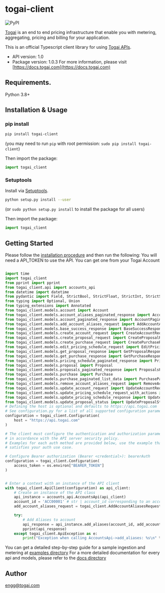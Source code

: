 # togai-client
![PyPI](https://img.shields.io/pypi/v/togai-client)

[Togai](https://www.togai.com/) is an end to end pricing infrastructure that enable you with metering, aggregating, pricing and billing for your application.

This is an official Typescript client library for using [Togai APIs](https://docs.togai.com/reference).

- API version: 1.0
- Package version: 1.0.3
For more information, please visit [https://docs.togai.com](https://docs.togai.com)

## Requirements.

Python 3.8+

## Installation & Usage
### pip install

```sh
pip install togai-client
```
(you may need to run `pip` with root permission: `sudo pip install togai-client`)

Then import the package:
```python
import togai_client
```

### Setuptools

Install via [Setuptools](http://pypi.python.org/pypi/setuptools).

```sh
python setup.py install --user
```
(or `sudo python setup.py install` to install the package for all users)

Then import the package:
```python
import togai_client
```

## Getting Started

Please follow the [installation procedure](#installation--usage) and then run the following:
You will need a API_TOKEN to use the API. You can get one from your Togai Account

```python

import time
import togai_client
from pprint import pprint
from togai_client.api import accounts_api
from datetime import datetime
from pydantic import Field, StrictBool, StrictFloat, StrictInt, StrictStr
from typing import Optional, Union
from typing_extensions import Annotated
from togai_client.models.account import Account
from togai_client.models.account_aliases_paginated_response import AccountAliasesPaginatedResponse
from togai_client.models.account_paginated_response import AccountPaginatedResponse
from togai_client.models.add_account_aliases_request import AddAccountAliasesRequest
from togai_client.models.base_success_response import BaseSuccessResponse
from togai_client.models.create_account_request import CreateAccountRequest
from togai_client.models.create_proposal_request import CreateProposalRequest
from togai_client.models.create_purchase_request import CreatePurchaseRequest
from togai_client.models.edit_pricing_schedule_request import EditPricingScheduleRequest
from togai_client.models.get_proposal_response import GetProposalResponse
from togai_client.models.get_purchase_response import GetPurchaseResponse
from togai_client.models.pricing_schedule_paginated_response import PricingSchedulePaginatedResponse
from togai_client.models.proposal import Proposal
from togai_client.models.proposals_paginated_response import ProposalsPaginatedResponse
from togai_client.models.purchase import Purchase
from togai_client.models.purchase_paginated_list_data import PurchasePaginatedListData
from togai_client.models.remove_account_aliases_request import RemoveAccountAliasesRequest
from togai_client.models.update_account_request import UpdateAccountRequest
from togai_client.models.update_pricing_schedule_request_with_actions import UpdatePricingScheduleRequestWithActions
from togai_client.models.update_pricing_schedule_response import UpdatePricingScheduleResponse
from togai_client.models.update_proposal_status import UpdateProposalStatus
# Defining the host is optional and defaults to https://api.togai.com
# See configuration.py for a list of all supported configuration parameters.
configuration = togai_client.Configuration(
    host = "https://api.togai.com"
)

# The client must configure the authentication and authorization parameters
# in accordance with the API server security policy.
# Examples for each auth method are provided below, use the example that
# satisfies your auth use case.

# Configure Bearer authorization (Bearer <credential>): bearerAuth
configuration = togai_client.Configuration(
    access_token = os.environ["BEARER_TOKEN"]
)


# Enter a context with an instance of the API client
with togai_client.ApiClient(configuration) as api_client:
    # Create an instance of the API class
    api_instance = accounts_api.AccountsApi(api_client)
    account_id = 'ACC00001' # str | account_id corresponding to an account
    add_account_aliases_request = togai_client.AddAccountAliasesRequest() # AddAccountAliasesRequest | Payload to add aliases to account

    try:
        # Add Aliases to account
        api_response = api_instance.add_aliases(account_id, add_account_aliases_request)
        pprint(api_response)
    except togai_client.ApiException as e:
        print("Exception when calling AccountsApi->add_aliases: %s\n" % e)
```

You can get a detailed step-by-step guide for a sample ingestion and metering at [examples directory](https://github.com/zuora/togai-python-client/tree/main/examples)
For a more detailed documentation for every api and models, please refer to the [docs directory](https://github.com/zuora/togai-python-client/tree/main/docs)

## Author

engg@togai.com


